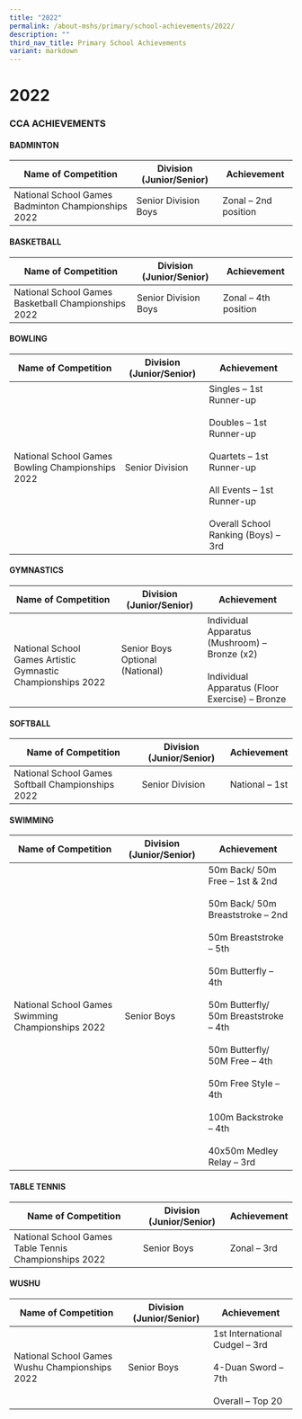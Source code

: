 ```yaml
---
title: "2022"
permalink: /about-mshs/primary/school-achievements/2022/
description: ""
third_nav_title: Primary School Achievements
variant: markdown
---
```

# 2022


### CCA ACHIEVEMENTS  

#### BADMINTON
<table>
<thead>
  <tr>
    <th>Name of Competition</th>
    <th>Division (Junior/Senior)</th>
    <th>Achievement</th>
  </tr>
</thead>
<tbody>
  <tr>
    <td>National School Games Badminton Championships 2022<br></td>
    <td>Senior Division Boys</td>
    <td>Zonal – 2nd position</td>
  </tr>
</tbody>
</table>

#### BASKETBALL

<table>
<thead>
  <tr>
    <th>Name of Competition</th>
    <th>Division (Junior/Senior)</th>
    <th>Achievement</th>
  </tr>
</thead>
<tbody>
  <tr>
    <td>National School Games Basketball Championships 2022<br></td>
    <td>Senior Division Boys</td>
    <td>Zonal – 4th position</td>
  </tr>
</tbody>
</table>




#### BOWLING


<table>
<thead>
  <tr>
    <th>Name of Competition</th>
    <th>Division (Junior/Senior)</th>
    <th>Achievement</th>
  </tr>
</thead>
<tbody>
  <tr>
    <td>National School Games Bowling Championships 2022  <br></td>
    <td>Senior Division</td>
    <td>Singles – 1st Runner-up <br><br>Doubles – 1st Runner-up <br><br>Quartets – 1st Runner-up <br><br>All Events – 1st Runner-up <br><br>Overall School Ranking (Boys) – 3rd </td>
  </tr>
</tbody>
</table>



#### GYMNASTICS

<table>
<thead>
  <tr>
    <th>Name of Competition</th>
    <th>Division (Junior/Senior)</th>
    <th>Achievement</th>
  </tr>
</thead>
<tbody>
  <tr>
    <td><br>National School Games Artistic Gymnastic Championships 2022</td>
    <td>Senior Boys Optional (National)</td>
    <td>Individual Apparatus (Mushroom) – Bronze (x2)<br> <br>Individual Apparatus (Floor Exercise) – Bronze</td>
  </tr>
</tbody>
</table>


#### SOFTBALL

<table>
<thead>
  <tr>
    <th>Name of Competition</th>
    <th>Division (Junior/Senior)</th>
    <th>Achievement</th>
  </tr>
</thead>
<tbody>
  <tr>
    <td>National School Games Softball Championships 2022<br></td>
    <td>Senior Division</td>
    <td>National – 1st</td>
  </tr>
</tbody>
</table>

#### SWIMMING

<table>
<thead>
  <tr>
    <th>Name of Competition</th>
    <th>Division (Junior/Senior)</th>
    <th>Achievement</th>
  </tr>
</thead>
<tbody>
  <tr>
    <td>National School Games Swimming Championships 2022<br></td>
    <td>Senior Boys</td>
    <td>50m Back/ 50m Free – 1st &amp; 2nd<br><br>50m Back/ 50m Breaststroke – 2nd<br><br>50m Breaststroke – 5th<br><br>50m Butterfly – 4th<br><br>50m Butterfly/ 50m Breaststroke – 4th<br><br>50m Butterfly/ 50M Free – 4th<br><br>50m Free Style – 4th<br><br>100m Backstroke – 4th<br><br>40x50m Medley Relay – 3rd </td>
  </tr>
</tbody>
</table>


#### TABLE TENNIS

<table>
<thead>
  <tr>
    <th>Name of Competition</th>
    <th>Division (Junior/Senior)</th>
    <th>Achievement</th>
  </tr>
</thead>
<tbody>
  <tr>
    <td>National School Games Table Tennis Championships 2022<br></td>
    <td>Senior Boys</td>
    <td>Zonal – 3rd</td>
  </tr>
</tbody>
</table>

#### WUSHU

<table>
<thead>
  <tr>
    <th>Name of Competition</th>
    <th>Division (Junior/Senior)</th>
    <th>Achievement</th>
  </tr>
</thead>
<tbody>
  <tr>
    <td>National School Games Wushu Championships 2022<br></td>
    <td>Senior Boys</td>
    <td>1st International Cudgel – 3rd<br><br>4-Duan Sword – 7th<br><br>Overall – Top 20</td>
  </tr>
</tbody>
</table>